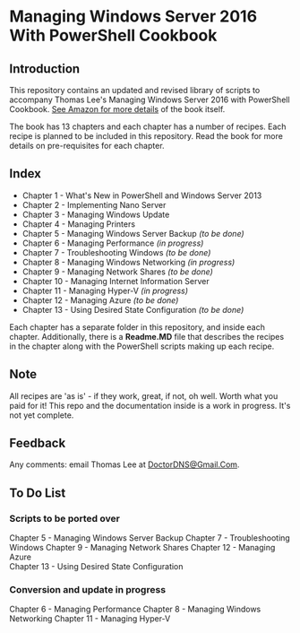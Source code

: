 # Managing Windows Server 2016 With PowerShell Cookbook

## Introduction

This repository contains an updated and revised library of scripts to accompany Thomas Lee's Managing Windows Server 2016 with PowerShell Cookbook.
[See Amazon for more details](https://www.amazon.co.uk/Windows-Server-Automation-PowerShell-Cookbook/dp/1787122042/ref=sr_1_cc_2?s=aps&ie=UTF8&qid=1506953050&sr=1-2-catcorr) of the book itself.

The book has 13 chapters and each chapter has a number of recipes. 
Each recipe is planned to be included in this repository. 
Read the book for more details on pre-requisites for each chapter.

## Index

- Chapter 1  - What's New in PowerShell and Windows Server 2013
- Chapter 2  - Implementing Nano Server
- Chapter 3  - Managing Windows Update
- Chapter 4  - Managing Printers
- Chapter 5  - Managing Windows Server Backup  _(to be done)_
- Chapter 6  - Managing Performance _(in progress)_
- Chapter 7  - Troubleshooting Windows _(to be done)_
- Chapter 8  - Managing Windows Networking _(in progress)_
- Chapter 9  - Managing Network Shares  _(to be done)_
- Chapter 10 - Managing Internet Information Server
- Chapter 11 - Managing Hyper-V _(in progress)_
- Chapter 12 - Managing Azure  _(to be done)_
- Chapter 13 - Using Desired State Configuration _(to be done)_

Each chapter has a separate folder in this repository, and inside each chapter.
Additionally, there is a **Readme.MD** file that describes the recipes in the chapter along with the PowerShell scripts making up each recipe.

## Note

All recipes are 'as is' - if they work, great, if not, oh well. Worth what you paid for it! This repo and the documentation inside is a work in progress. It's not yet complete.

## Feedback

Any comments: email Thomas Lee at DoctorDNS@Gmail.Com.

## To Do List

### Scripts to be ported over

Chapter 5  - Managing Windows Server Backup
Chapter 7  - Troubleshooting Windows
Chapter 9  - Managing Network Shares
Chapter 12 - Managing Azure  
Chapter 13 - Using Desired State Configuration

### Conversion and update in progress

Chapter 6  - Managing Performance
Chapter 8  - Managing Windows Networking
Chapter 11 - Managing Hyper-V
